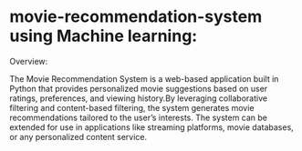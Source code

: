 # movie-recommendation-system using Machine learning:


Overview:

The Movie Recommendation System is a web-based application built in Python that provides personalized movie suggestions based on user ratings, preferences,
and viewing history.By leveraging collaborative filtering and content-based filtering, the system generates movie recommendations tailored to the user’s interests.
The system can be extended for use in applications like streaming platforms, movie databases, or any personalized content service.
